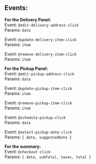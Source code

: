 Events:
-

**For the Delivery Panel:**<br>
Event: `@edit-delivery-address-click`<br>
Params: `data`

Event: `@update-delivery-item-click`<br>
Params: `item`

Event: `@remove-delivery-item-click`<br>
Params: `item`

**For the Pickup Panel:**<br>
Event: `@edit-pickup-address-click`<br>
Params: `data`

Event: `@update-pickup-item-click`<br>
Params: `item`

Event: `@remove-pickup-item-click`<br>
Params: `item`

Event: `@schedule-pickup-click`<br>
Params: `data`

Event: `@select-pickup-date-click`<br>
Params: `{ data, suggestedDate }`

**For the summary:**<br>
Event: `@checkout-click`<br>
Params: `{ data, subTotal, taxes, total }`

